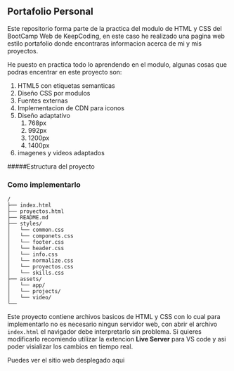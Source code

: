 ## Portafolio Personal

Este repositorio forma parte de la practica del modulo de HTML y CSS del BootCamp Web de KeepCoding, en este caso he realizado una pagina web estilo portafolio donde encontraras informacion acerca de mi y mis proyectos.

He puesto en practica todo lo aprendendo en el modulo, algunas cosas que podras encentrar en este proyecto son:

1. HTML5 con etiquetas semanticas
2. Diseño CSS por modulos
3. Fuentes externas
4. Implementacion de CDN para iconos
5. Diseño adaptativo
   1. 768px
   2. 992px
   3. 1200px
   4. 1400px
6. imagenes y videos adaptados

#####Estructura del proyecto

### Como implementarlo

```
/
├── index.html
├── proyectos.html
├── README.md
├── styles/
│   └── common.css
│   └── componets.css
│   └── footer.css
│   └── header.css
│   └── info.css
│   └── normalize.css
│   └── proyectos.css
│   └── skills.css
├── assets/
│   └── app/
│   └── projects/
│   └── video/
└──
```

Este proyecto contiene archivos basicos de HTML y CSS con lo cual para implementarlo no es necesario ningun servidor web, con abrir el archivo `index.html` el navigador debe interpretarlo sin problema. Si quieres modificarlo recomiendo utilizar la extencion **Live Server** para VS code y asi poder visializar los cambios en tiempo real.

Puedes ver el sitio web desplegado aqui
